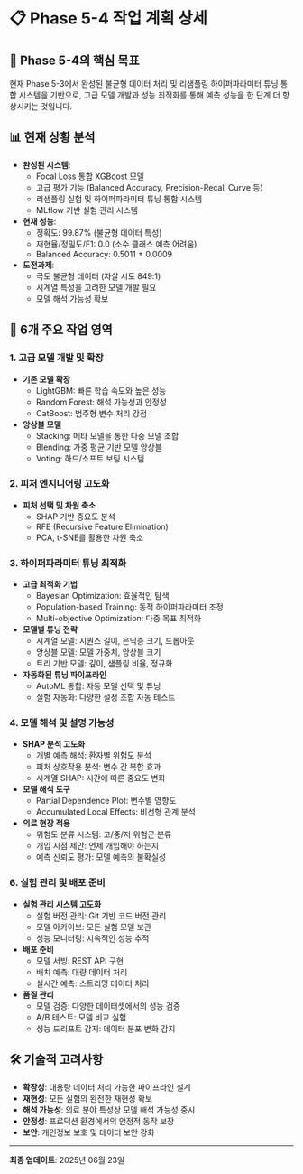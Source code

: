 # 📋 Phase 5-4 작업 계획 상세

## 🎯 Phase 5-4의 핵심 목표
현재 Phase 5-3에서 완성된 불균형 데이터 처리 및 리샘플링 하이퍼파라미터 튜닝 통합 시스템을 기반으로, 고급 모델 개발과 성능 최적화를 통해 예측 성능을 한 단계 더 향상시키는 것입니다.

## 📊 현재 상황 분석
- **완성된 시스템**: 
  - Focal Loss 통합 XGBoost 모델
  - 고급 평가 기능 (Balanced Accuracy, Precision-Recall Curve 등)
  - 리샘플링 실험 및 하이퍼파라미터 튜닝 통합 시스템
  - MLflow 기반 실험 관리 시스템
- **현재 성능**: 
  - 정확도: 99.87% (불균형 데이터 특성)
  - 재현율/정밀도/F1: 0.0 (소수 클래스 예측 어려움)
  - Balanced Accuracy: 0.5011 ± 0.0009
- **도전과제**: 
  - 극도 불균형 데이터 (자살 시도 849:1)
  - 시계열 특성을 고려한 모델 개발 필요
  - 모델 해석 가능성 확보

## 🔧 6개 주요 작업 영역

### 1. 고급 모델 개발 및 확장
- **기존 모델 확장**
  - LightGBM: 빠른 학습 속도와 높은 성능
  - Random Forest: 해석 가능성과 안정성
  - CatBoost: 범주형 변수 처리 강점
- **앙상블 모델**
  - Stacking: 메타 모델을 통한 다중 모델 조합
  - Blending: 가중 평균 기반 모델 앙상블
  - Voting: 하드/소프트 보팅 시스템

### 2. 피처 엔지니어링 고도화
- **피처 선택 및 차원 축소**
  - SHAP 기반 중요도 분석
  - RFE (Recursive Feature Elimination)
  - PCA, t-SNE를 활용한 차원 축소

### 3. 하이퍼파라미터 튜닝 최적화
- **고급 최적화 기법**
  - Bayesian Optimization: 효율적인 탐색
  - Population-based Training: 동적 하이퍼파라미터 조정
  - Multi-objective Optimization: 다중 목표 최적화
- **모델별 튜닝 전략**
  - 시계열 모델: 시퀀스 길이, 은닉층 크기, 드롭아웃
  - 앙상블 모델: 모델 가중치, 앙상블 크기
  - 트리 기반 모델: 깊이, 샘플링 비율, 정규화
- **자동화된 튜닝 파이프라인**
  - AutoML 통합: 자동 모델 선택 및 튜닝
  - 실험 자동화: 다양한 설정 조합 자동 테스트

### 4. 모델 해석 및 설명 가능성
- **SHAP 분석 고도화**
  - 개별 예측 해석: 환자별 위험도 분석
  - 피처 상호작용 분석: 변수 간 복합 효과
  - 시계열 SHAP: 시간에 따른 중요도 변화
- **모델 해석 도구**
  - Partial Dependence Plot: 변수별 영향도
  - Accumulated Local Effects: 비선형 관계 분석
- **의료 현장 적용**
  - 위험도 분류 시스템: 고/중/저 위험군 분류
  - 개입 시점 제안: 언제 개입해야 하는지
  - 예측 신뢰도 평가: 모델 예측의 불확실성

### 6. 실험 관리 및 배포 준비
- **실험 관리 시스템 고도화**
  - 실험 버전 관리: Git 기반 코드 버전 관리
  - 모델 아카이브: 모든 실험 모델 보관
  - 성능 모니터링: 지속적인 성능 추적
- **배포 준비**
  - 모델 서빙: REST API 구현
  - 배치 예측: 대량 데이터 처리
  - 실시간 예측: 스트리밍 데이터 처리
- **품질 관리**
  - 모델 검증: 다양한 데이터셋에서의 성능 검증
  - A/B 테스트: 모델 비교 실험
  - 성능 드리프트 감지: 데이터 분포 변화 감지

## 🛠️ 기술적 고려사항
- **확장성**: 대용량 데이터 처리 가능한 파이프라인 설계
- **재현성**: 모든 실험의 완전한 재현성 확보
- **해석 가능성**: 의료 분야 특성상 모델 해석 가능성 중시
- **안정성**: 프로덕션 환경에서의 안정적 동작 보장
- **보안**: 개인정보 보호 및 데이터 보안 강화

---
**최종 업데이트**: 2025년 06월 23일  


